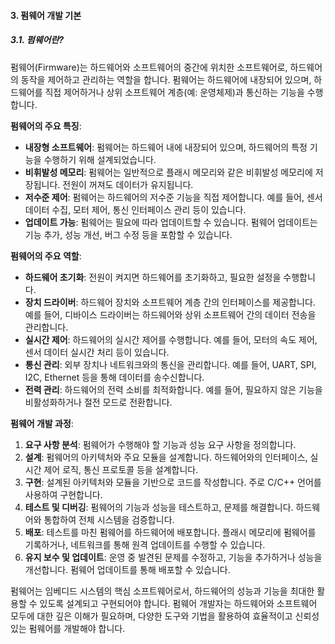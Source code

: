 #### 3. 펌웨어 개발 기본

##### 3.1. 펌웨어란?

펌웨어(Firmware)는 하드웨어와 소프트웨어의 중간에 위치한 소프트웨어로, 하드웨어의 동작을 제어하고 관리하는 역할을 합니다. 펌웨어는 하드웨어에 내장되어 있으며, 하드웨어를 직접 제어하거나 상위 소프트웨어 계층(예: 운영체제)과 통신하는 기능을 수행합니다.

**펌웨어의 주요 특징**:
- **내장형 소프트웨어**: 펌웨어는 하드웨어 내에 내장되어 있으며, 하드웨어의 특정 기능을 수행하기 위해 설계되었습니다.
- **비휘발성 메모리**: 펌웨어는 일반적으로 플래시 메모리와 같은 비휘발성 메모리에 저장됩니다. 전원이 꺼져도 데이터가 유지됩니다.
- **저수준 제어**: 펌웨어는 하드웨어의 저수준 기능을 직접 제어합니다. 예를 들어, 센서 데이터 수집, 모터 제어, 통신 인터페이스 관리 등이 있습니다.
- **업데이트 가능**: 펌웨어는 필요에 따라 업데이트할 수 있습니다. 펌웨어 업데이트는 기능 추가, 성능 개선, 버그 수정 등을 포함할 수 있습니다.

**펌웨어의 주요 역할**:
- **하드웨어 초기화**: 전원이 켜지면 하드웨어를 초기화하고, 필요한 설정을 수행합니다.
- **장치 드라이버**: 하드웨어 장치와 소프트웨어 계층 간의 인터페이스를 제공합니다. 예를 들어, 디바이스 드라이버는 하드웨어와 상위 소프트웨어 간의 데이터 전송을 관리합니다.
- **실시간 제어**: 하드웨어의 실시간 제어를 수행합니다. 예를 들어, 모터의 속도 제어, 센서 데이터 실시간 처리 등이 있습니다.
- **통신 관리**: 외부 장치나 네트워크와의 통신을 관리합니다. 예를 들어, UART, SPI, I2C, Ethernet 등을 통해 데이터를 송수신합니다.
- **전력 관리**: 하드웨어의 전력 소비를 최적화합니다. 예를 들어, 필요하지 않은 기능을 비활성화하거나 절전 모드로 전환합니다.

**펌웨어 개발 과정**:
1. **요구 사항 분석**: 펌웨어가 수행해야 할 기능과 성능 요구 사항을 정의합니다.
2. **설계**: 펌웨어의 아키텍처와 주요 모듈을 설계합니다. 하드웨어와의 인터페이스, 실시간 제어 로직, 통신 프로토콜 등을 설계합니다.
3. **구현**: 설계된 아키텍처와 모듈을 기반으로 코드를 작성합니다. 주로 C/C++ 언어를 사용하여 구현합니다.
4. **테스트 및 디버깅**: 펌웨어의 기능과 성능을 테스트하고, 문제를 해결합니다. 하드웨어와 통합하여 전체 시스템을 검증합니다.
5. **배포**: 테스트를 마친 펌웨어를 하드웨어에 배포합니다. 플래시 메모리에 펌웨어를 기록하거나, 네트워크를 통해 원격 업데이트를 수행할 수 있습니다.
6. **유지 보수 및 업데이트**: 운영 중 발견된 문제를 수정하고, 기능을 추가하거나 성능을 개선합니다. 펌웨어 업데이트를 통해 배포할 수 있습니다.

펌웨어는 임베디드 시스템의 핵심 소프트웨어로서, 하드웨어의 성능과 기능을 최대한 활용할 수 있도록 설계되고 구현되어야 합니다. 펌웨어 개발자는 하드웨어와 소프트웨어 모두에 대한 깊은 이해가 필요하며, 다양한 도구와 기법을 활용하여 효율적이고 신뢰성 있는 펌웨어를 개발해야 합니다.
